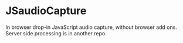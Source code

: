 JSaudioCapture
==============

In browser drop-in JavaScript audio capture, without browser add ons. Server side processing is in another repo.
